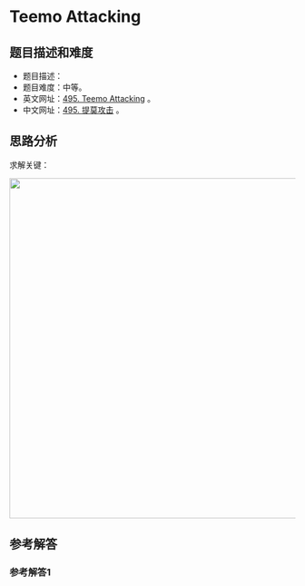 # Teemo Attacking

## 题目描述和难度
+ 题目描述：
+ 题目难度：中等。
+ 英文网址：[495. Teemo Attacking](https://leetcode.com/problems/teemo-attacking/description/)  。
+ 中文网址：[495. 提莫攻击](https://leetcode-cn.com/problems/teemo-attacking/description/)  。
## 思路分析
求解关键：

<img src="https://liweiwei1419.github.io/images/leetcode-solution/" width="600">

## 参考解答
### 参考解答1

```java

```